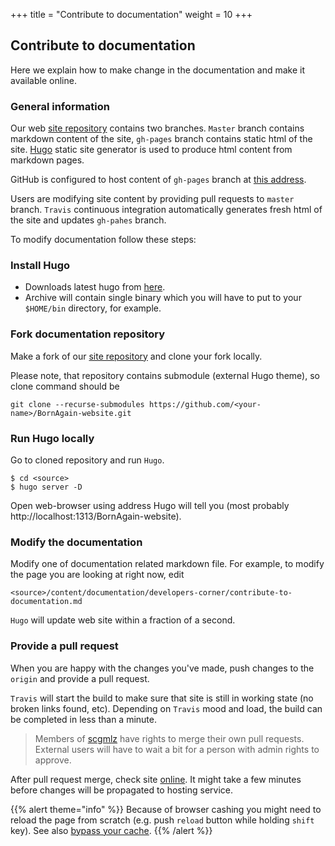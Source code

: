 +++
title = "Contribute to documentation"
weight = 10
+++

## Contribute to documentation

Here we explain how to make change in the documentation and make it available online.

### General information

Our web [site repository](https://github.com/scgmlz/BornAgain-website) contains two branches.
`Master` branch contains markdown content of the site, `gh-pages` branch contains static html of the site.
[Hugo](https://gohugo.io/) static site generator is used to produce html content from markdown pages.

GitHub is configured to host content of `gh-pages` branch at [this address](https://scgmlz.github.io/BornAgain-website).

Users are modifying site content by providing pull requests to `master` branch. `Travis` continuous integration automatically generates
fresh html of the site and updates `gh-pahes` branch. 

To modify documentation follow these steps:

### Install Hugo

* Downloads latest hugo from [here](https://github.com/gohugoio/hugo/releases).
* Archive will contain single binary which you will have to put to your `$HOME/bin` directory, for example.

### Fork documentation repository

Make a fork of our [site repository](https://github.com/scgmlz/BornAgain-website) and clone your fork locally.

Please note, that repository contains submodule (external Hugo theme), so clone command should be

```
git clone --recurse-submodules https://github.com/<your-name>/BornAgain-website.git
```


### Run Hugo locally

Go to cloned repository and run `Hugo`.

```
$ cd <source>
$ hugo server -D
```

Open web-browser using address Hugo will tell you (most probably http://localhost:1313/BornAgain-website). 

### Modify the documentation

Modify one of documentation related markdown file. For example, to modify the page you are looking at right now, edit
```
<source>/content/documentation/developers-corner/contribute-to-documentation.md
```
`Hugo` will update web site within a fraction of a second. 


### Provide a pull request

When you are happy with the changes you've made, push changes to the `origin` and provide a pull request.

`Travis` will start the build to make sure that site is still in working state (no broken links found, etc). 
Depending on `Travis` mood and load, the build can be completed in less than a minute.

> Members of [scgmlz](https://github.com/scgmlz) have rights to merge their own pull requests.
> External users will have to wait a bit for a person with admin rights to approve.

After pull request merge, check site [online](https://scgmlz.github.io/BornAgain-website/).
It might take a few minutes before changes will be propagated to hosting service.

{{% alert theme="info" %}}
Because of browser cashing you might need to reload the page from scratch (e.g. push `reload` button while holding `shift` key).
See also [bypass your cache](https://en.wikipedia.org/wiki/Wikipedia:Bypass_your_cache).
{{% /alert %}}